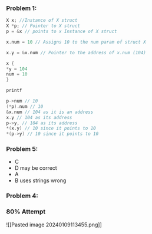 ### Problem 1: 
```C
X x; //Instance of X struct
X *p; // Pointer to X struct
p = &x // points to x Instance of X struct

x.num = 10 // Assigns 10 to the num param of struct X

x.y = &x.num // Pointer to the address of x.num (104)

x {
*y = 104
num = 10
}

printf

p->num // 10
(*p).num // 10
&x.num // 104 as it is an address
x.y // 104 as its address
p->y, // 104 as its address
*(x.y) // 10 since it points to 10
*(p->y) // 10 since it points to 10 
```

### Problem 5:
- C
- D may be correct
- A
- B uses strings wrong

### Problem 4:

### 80% Attempt
![[Pasted image 20240109113455.png]]